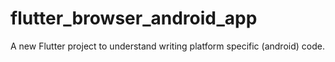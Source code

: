 # flutter_browser_android_app

A new Flutter project to understand writing platform specific (android) code.
